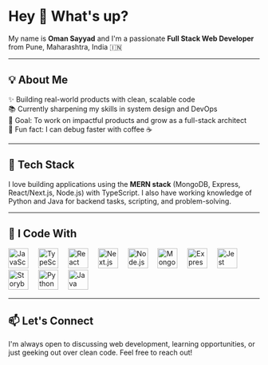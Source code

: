 <h1 align="left">Hey 👋 What's up?</h1>

<p align="left">
  My name is <strong>Oman Sayyad</strong> and I'm a passionate <strong>Full Stack Web Developer</strong> from Pune, Maharashtra, India 🇮🇳
</p>

---

<h2 align="left">💡 About Me</h2>

<p align="left">
✨ Building real-world products with clean, scalable code <br>
📚 Currently sharpening my skills in system design and DevOps <br>
🎯 Goal: To work on impactful products and grow as a full-stack architect <br>
🎲 Fun fact: I can debug faster with coffee ☕
</p>

---

<h2 align="left">🧠 Tech Stack</h2>

<p align="left">
I love building applications using the <strong>MERN stack</strong> (MongoDB, Express, React/Next.js, Node.js) with TypeScript. I also have working knowledge of Python and Java for backend tasks, scripting, and problem-solving.
</p>

---

<h2 align="left">🚀 I Code With</h2>

<div align="left">  
  <img src="https://cdn.jsdelivr.net/gh/devicons/devicon/icons/javascript/javascript-original.svg" height="40" alt="JavaScript" />  
  <img width="12" />  
  <img src="https://cdn.jsdelivr.net/gh/devicons/devicon/icons/typescript/typescript-original.svg" height="40" alt="TypeScript" />  
  <img width="12" />  
  <img src="https://cdn.jsdelivr.net/gh/devicons/devicon/icons/react/react-original.svg" height="40" alt="React" />  
  <img width="12" />  
  <img src="https://cdn.jsdelivr.net/gh/devicons/devicon/icons/nextjs/nextjs-original.svg" height="40" alt="Next.js" />  
  <img width="12" />  
  <img src="https://cdn.jsdelivr.net/gh/devicons/devicon/icons/nodejs/nodejs-original.svg" height="40" alt="Node.js" />  
  <img width="12" />  
  <img src="https://cdn.jsdelivr.net/gh/devicons/devicon/icons/mongodb/mongodb-original.svg" height="40" alt="MongoDB" />  
  <img width="12" />  
  <img src="https://cdn.jsdelivr.net/gh/devicons/devicon/icons/express/express-original.svg" height="40" alt="Express" />  
  <img width="12" />  
  <img src="https://cdn.jsdelivr.net/gh/devicons/devicon/icons/jest/jest-plain.svg" height="40" alt="Jest" />  
  <img width="12" />  
  <img src="https://cdn.jsdelivr.net/gh/devicons/devicon/icons/storybook/storybook-original.svg" height="40" alt="Storybook" />  
  <img width="12" />  
  <img src="https://cdn.jsdelivr.net/gh/devicons/devicon/icons/python/python-original.svg" height="40" alt="Python" />  
  <img width="12" />  
  <img src="https://cdn.jsdelivr.net/gh/devicons/devicon/icons/java/java-original.svg" height="40" alt="Java" />
</div>

---

<h2 align="left">📫 Let's Connect</h2>

<p align="left">
  I'm always open to discussing web development, learning opportunities, or just geeking out over clean code. Feel free to reach out!
</p>
